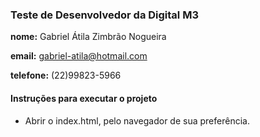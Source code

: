 ### Teste de Desenvolvedor da Digital M3

**nome:**
Gabriel Átila Zimbrão Nogueira


**email:**
gabriel-atila@hotmail.com


**telefone:**
(22)99823-5966


#### Instruções para executar o projeto

- Abrir o index.html, pelo navegador de sua preferência.
